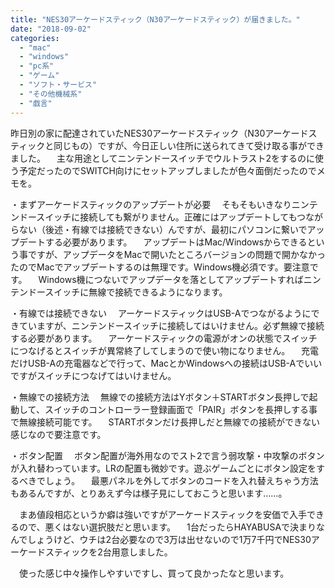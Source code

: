 ```yaml
---
title: "NES30アーケードスティック（N30アーケードスティック）が届きました。"
date: "2018-09-02"
categories: 
  - "mac"
  - "windows"
  - "pc系"
  - "ゲーム"
  - "ソフト・サービス"
  - "その他機械系"
  - "戯言"
---
```


昨日別の家に配達されていたNES30アーケードスティック（N30アーケードスティックと同じもの）ですが、今日正しい住所に送られてきて受け取る事ができました。 　主な用途としてニンテンドースイッチでウルトラスト2をするのに使う予定だったのでSWITCH向けにセットアップしましたが色々面倒だったのでメモを。

・まずアーケードスティックのアップデートが必要 　そもそもいきなりニンテンドースイッチに接続しても繋がりません。正確にはアップデートしてもつながらない（後述・有線では接続できない）んですが、最初にパソコンに繋いでアップデートする必要があります。 　アップデートはMac/Windowsからできるという事ですが、アップデータをMacで開いたところバージョンの問題で開かなかったのでMacでアップデートするのは無理です。Windows機必須です。要注意です。 　Windows機につないでアップデータを落としてアップデートすればニンテンドースイッチに無線で接続できるようになります。

・有線では接続できない 　アーケードスティックはUSB-Aでつながるようにできていますが、ニンテンドースイッチに接続してはいけません。必ず無線で接続する必要があります。 　アーケードスティックの電源がオンの状態でスイッチにつなげるとスイッチが異常終了してしまうので使い物になりません。 　充電だけUSB-Aの充電器などで行って、MacとかWindowsへの接続はUSB-Aでいいですがスイッチにつなげてはいけません。

・無線での接続方法 　無線での接続方法はYボタン＋STARTボタン長押しで起動して、スイッチのコントローラー登録画面で「PAIR」ボタンを長押しする事で無線接続可能です。 　STARTボタンだけ長押しだと無線での接続ができない感じなので要注意です。

・ボタン配置 　ボタン配置が海外用なのでスト2で言う弱攻撃・中攻撃のボタンが入れ替わっています。LRの配置も微妙です。遊ぶゲームごとにボタン設定をするべきでしょう。 　最悪パネルを外してボタンのコードを入れ替えちゃう方法もあるんですが、とりあえず今は様子見にしておこうと思います……。

　まあ値段相応というか癖は強いですがアーケードスティックを安価で入手できるので、悪くはない選択肢だと思います。 　1台だったらHAYABUSAで決まりなんでしょうけど、ウチは2台必要なので3万は出せないので1万7千円でNES30アーケードスティックを2台用意しました。

　使った感じ中々操作しやすいですし、買って良かったなと思います。

